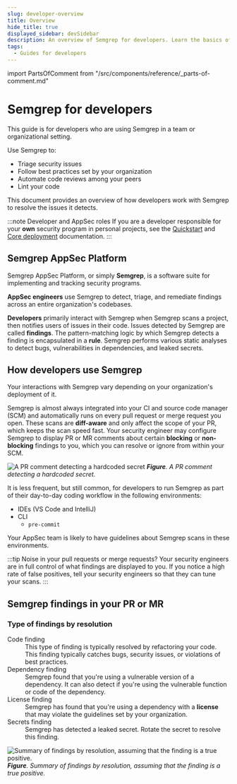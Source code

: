 ```yaml
---
slug: developer-overview
title: Overview
hide_title: true
displayed_sidebar: devSidebar
description: An overview of Semgrep for developers. Learn the basics of Semgrep and how it integrates into your coding workflows and environment.
tags:
  - Guides for developers
---
```


import PartsOfComment from "/src/components/reference/_parts-of-comment.md"

# Semgrep for developers

This guide is for developers who are using Semgrep in a team or organizational setting.

Use Semgrep to:

- Triage security issues
- Follow best practices set by your organization
- Automate code reviews among your peers
- Lint your code

This document provides an overview of how developers work with Semgrep to resolve the issues it detects.

<!-- move to another doc
By understanding how Semgrep works, you are able to customize Semgrep to better suit your needs.

-->

<!-- tk figure out where to put this
- To learn about and set up a Semgrep account, see [Sign in and install Semgrep](/for-developers/developer-signin).
- For a guide on triaging, remediating, and fixing issues with Semgrep, see [Resolve findings with Semgrep](/for-developers/resolve-findings). -->

:::note Developer and AppSec roles
If you are a developer responsible for your **own** security program in personal projects, see the [Quickstart](/getting-started/quickstart) and [Core deployment](/deployment/core-deployment) documentation.
:::

## Semgrep AppSec Platform

Semgrep AppSec Platform, or simply **Semgrep**, is a software suite for implementing and tracking security programs.

**AppSec engineers** use Semgrep to detect, triage, and remediate findings across an entire organization's codebases.

**Developers** primarily interact with Semgrep when Semgrep scans a project, then notifies users of issues in their code. Issues detected by Semgrep are called **findings**. The pattern-matching logic by which Semgrep detects a finding is encapsulated in a **rule**. Semgrep performs various static analyses to detect bugs, vulnerabilities in dependencies, and leaked secrets.

## How developers use Semgrep

Your interactions with Semgrep vary depending on your organization's deployment of it.

Semgrep is almost always integrated into your CI and source code manager (SCM) and automatically runs on every pull request or merge request you open. These scans are **diff-aware** and only affect the scope of your PR, which keeps the scan speed fast. Your security engineer may configure Semgrep to display PR or MR comments about certain **blocking** or **non-blocking** findings to you, which you can resolve or ignore from within your SCM.

![A PR comment detecting a hardcoded secret](/img/guardrails-secrets.png)
_**Figure**. A PR comment detecting a hardcoded secret._

It is less frequent, but still common, for developers to run Semgrep as part of their day-to-day coding workflow in the following environments:

-  IDEs (VS Code and IntelliJ)
-  CLI
    - `pre-commit`

Your AppSec team is likely to have guidelines about Semgrep scans in these environments.

:::tip Noise in your pull requests or merge requests?
Your security engineers are in full control of what findings are displayed to you. If you notice a high rate of false positives, tell your security engineers so that they can tune your scans. 
:::

## Semgrep findings in your PR or MR

<PartsOfComment />

### Type of findings by resolution

<dl>
<dt>Code finding</dt> 
<dd>This type of finding is typically resolved by refactoring your code. This finding typically catches bugs, security issues, or violations of best practices.</dd>
<dt>Dependency finding</dt> 
<dd>Semgrep found that you're using a vulnerable version of a dependency. It can also detect if you're using the vulnerable function or code of the dependency.</dd>
<dt>License finding</dt>
<dd>Semgrep has found that you're using a dependency with a <strong>license</strong> that may violate the guidelines set by your organization.</dd>
<dt>Secrets finding</dt>
<dd>Semgrep has detected a leaked secret. Rotate the secret to resolve this finding.</dd>
</dl>

![Summary of findings by resolution, assuming that the finding is a true positive.](/img/finding-by-resolution.jpg#md-width)
_**Figure**. Summary of findings by resolution, assuming that the finding is a true positive._

